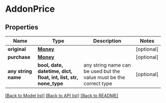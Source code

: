 # AddonPrice


## Properties
Name | Type | Description | Notes
------------ | ------------- | ------------- | -------------
**original** | [**Money**](Money.md) |  | [optional] 
**purchase** | [**Money**](Money.md) |  | [optional] 
**any string name** | **bool, date, datetime, dict, float, int, list, str, none_type** | any string name can be used but the value must be the correct type | [optional]

[[Back to Model list]](../README.md#documentation-for-models) [[Back to API list]](../README.md#documentation-for-api-endpoints) [[Back to README]](../README.md)


